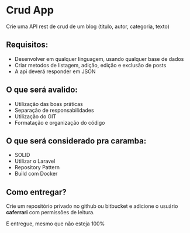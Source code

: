 # Crud App

Crie uma API rest de crud de um blog (titulo, autor, categoria, texto)

## Requisitos:

- Desenvolver em qualquer linguagem, usando qualquer base de dados
- Criar metodos de listagem, adição, edição e exclusão de posts
- A api deverá responder em JSON

## O que será avalido:

- Utilização das boas práticas
- Separação de responsabilidades
- Utilização do GIT
- Formatação e organização do código

## O que será considerado pra caramba:

- SOLID
- Utilizar o Laravel
- Repository Pattern
- Build com Docker

## Como entregar?

Crie um repositório privado no github ou bitbucket e adicione o usuário **caferrari** com permissões de leitura. 

E entregue, mesmo que não esteja 100%